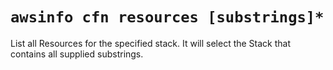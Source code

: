 # `awsinfo cfn resources [substrings]*`

List all Resources for the specified stack. It will select the Stack that contains all supplied substrings.